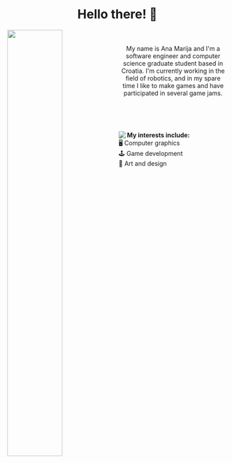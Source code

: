 <!--![](https://github-readme-stats.vercel.app/api?username=amdevcic&theme=dracula&hide_border=true&include_all_commits=false&count_private=false)-->
<!--![](https://github-readme-stats.vercel.app/api/top-langs/?username=amdevcic&theme=dracula&hide_border=true&include_all_commits=false&count_private=false&layout=compact)-->
<!--![](https://github-readme-streak-stats.herokuapp.com/?user=amdevcic&theme=dracula&hide_border=true)-->
<h1 align=center>Hello there! 🌷</h1>

<div>
  <img src="https://github-readme-stats.vercel.app/api?username=amdevcic&theme=dracula&hide_border=true&include_all_commits=false&count_private=false&show_icons=true&card_width=400px" width=50% align=left>
  <div align=center>
    <br><br>
    My name is Ana Marija and I'm a software engineer and computer science graduate student based in Croatia. I'm currently working in the field of robotics, and in my spare time I like to make games and have participated in several game jams.
  </div>
</div>

<br><br><br>

<div>
  <img src="https://github-readme-stats.vercel.app/api/top-langs/?username=amdevcic&theme=dracula&hide_border=true&include_all_commits=false&count_private=false&layout=compact&card_width=400px" align=left>
  <div align=left>
    <b>My interests include:</b> <br>
      🖥 Computer graphics <br>
      🕹 Game development <br>
      🎨 Art and design
    </div>
  </div>
</div>
